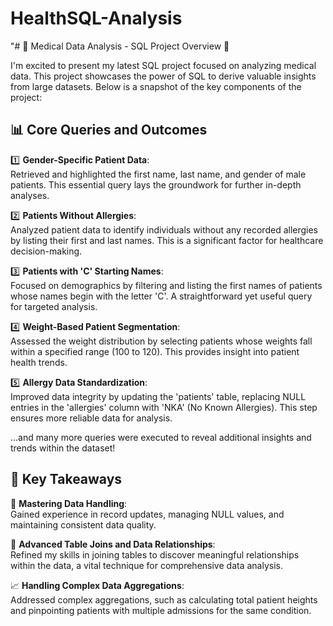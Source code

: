 # HealthSQL-Analysis
"# 🚀 Medical Data Analysis - SQL Project Overview 🏥

I'm excited to present my latest SQL project focused on analyzing medical data. This project showcases the power of SQL to derive valuable insights from large datasets. Below is a snapshot of the key components of the project:

## 📊 Core Queries and Outcomes

1️⃣ **Gender-Specific Patient Data**:  
   Retrieved and highlighted the first name, last name, and gender of male patients. This essential query lays the groundwork for further in-depth analyses.

2️⃣ **Patients Without Allergies**:  
   Analyzed patient data to identify individuals without any recorded allergies by listing their first and last names. This is a significant factor for healthcare decision-making.

3️⃣ **Patients with 'C' Starting Names**:  
   Focused on demographics by filtering and listing the first names of patients whose names begin with the letter 'C'. A straightforward yet useful query for targeted analysis.

4️⃣ **Weight-Based Patient Segmentation**:  
   Assessed the weight distribution by selecting patients whose weights fall within a specified range (100 to 120). This provides insight into patient health trends.

5️⃣ **Allergy Data Standardization**:  
   Improved data integrity by updating the 'patients' table, replacing NULL entries in the 'allergies' column with 'NKA' (No Known Allergies). This step ensures more reliable data for analysis.

...and many more queries were executed to reveal additional insights and trends within the dataset!

## 🧠 Key Takeaways

🔄 **Mastering Data Handling**:  
   Gained experience in record updates, managing NULL values, and maintaining consistent data quality.

🤝 **Advanced Table Joins and Data Relationships**:  
   Refined my skills in joining tables to discover meaningful relationships within the data, a vital technique for comprehensive data analysis.

📈 **Handling Complex Data Aggregations**:  
   Addressed complex aggregations, such as calculating total patient heights and pinpointing patients with multiple admissions for the same condition.


